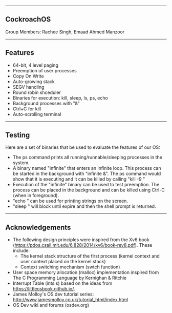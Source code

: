 ------------
CockroachOS 
------------
Group Members: Rachee Singh, Emaad Ahmed Manzoor

--------
Features
--------
* 64-bit, 4 level paging
* Preemption of user processes
* Copy On Write 
* Auto-growing stack
* SEGV handling
* Round robin shceduler
* Binaries for execution: kill, sleep, ls, ps, echo 
* Background processes with "&"
* Ctrl+C for kill
* Auto-scrolling terminal

-------
Testing
-------
Here are a set of binaries that be used to evaluate the features of our OS:
* The ps command prints all running/runnable/sleeping processes in the system.
* A binary named "infinite" that enters an infinite loop. This process can be started in the background with
  "infinite &". The ps command would show that it is executing and it can be killed by calling "kill -9 <pid>"
* Execution of the "infinite" binary can be used to test preemption. The process can
  be placed in the background and can be killed using Ctrl-C (when in foreground).
* "echo <string>" can be used for printing strings on the screen.
* "sleep <seconds>" will block until <seconds> expire and then the shell prompt is returned.

----------------
Acknowledgements
----------------
* The following design principles were inspired from the Xv6 book (https://pdos.csail.mit.edu/6.828/2014/xv6/book-rev8.pdf).
  These include:
  * The kernel stack structure of the first process (kernel context and user context placed on the kernel stack)
  * Context switching mechanism (swtch function)
* User space memory allocation (malloc) implementation inspired from The C Programming Language by Kernighan & Ritchie
* Interrupt Table (ints.s) based on the ideas from https://littleosbook.github.io/.
* James Molloy's OS dev tutorial series: http://www.jamesmolloy.co.uk/tutorial_html/index.html
* OS Dev wiki and forums (osdev.org)
